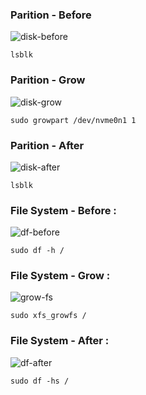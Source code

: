 ### Parition - Before 

![disk-before](https://user-images.githubusercontent.com/28993140/183415212-34564e6c-6470-42e8-81d9-ed6c65abd9c7.png)

```console
lsblk
```

### Parition - Grow 

![disk-grow](https://user-images.githubusercontent.com/28993140/183415220-0b2936a1-7fad-49e7-8567-d4e2cb7c38e2.png)

```console
sudo growpart /dev/nvme0n1 1
```


### Parition - After

![disk-after](https://user-images.githubusercontent.com/28993140/183415230-eaa0bab4-8771-4b11-9674-906b7183883e.png)

```console
lsblk
```

### File System - Before :


![df-before](https://user-images.githubusercontent.com/28993140/183418765-8000a50d-816a-442a-9731-2f1808b7718d.png)

```console
sudo df -h /
```

### File System - Grow :

![grow-fs](https://user-images.githubusercontent.com/28993140/183419210-5503e0d9-68fc-4222-8a97-084c30bf22e6.png)

```console
sudo xfs_growfs /
```

### File System - After :

![df-after](https://user-images.githubusercontent.com/28993140/183419191-65734ffc-469d-4737-8cfb-6d80cbc27d41.png)

```console
sudo df -hs /
```
